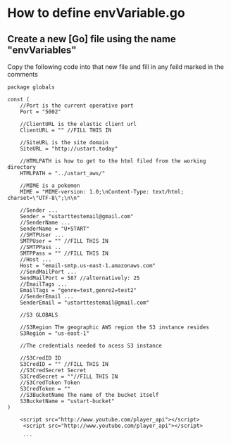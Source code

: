 # How to define envVariable.go

## Create a new [Go] file using the name "envVariables"

Copy the following code into that new file and fill in any feild marked in the comments

```
package globals

const (
	//Port is the current operative port
	Port = "5002"

	//ClientURL is the elastic client url
	ClientURL = "" //FILL THIS IN

	//SiteURL is the site domain
	SiteURL = "http://ustart.today"

	//HTMLPATH is how to get to the html filed from the working directory
	HTMLPATH = "../ustart_aws/"

	//MIME is a pokemon
	MIME = "MIME-version: 1.0;\nContent-Type: text/html; charset=\"UTF-8\";\n\n"

	//Sender ...
	Sender = "ustarttestemail@gmail.com"
	//SenderName ...
	SenderName = "U•START"
	//SMTPUser ...
	SMTPUser = "" //FILL THIS IN
	//SMTPPass ..
	SMTPPass = "" //FILL THIS IN
	//Host ...
	Host = "email-smtp.us-east-1.amazonaws.com"
	//SendMailPort ...
	SendMailPort = 587 //alternatively: 25
	//EmailTags ...
	EmailTags = "genre=test,genre2=test2"
	//SenderEmail ...
	SenderEmail = "ustarttestemail@gmail.com"

	//S3 GLOBALS

	//S3Region The geographic AWS region the S3 instance resides
	S3Region = "us-east-1"

	//The credentials needed to acess S3 instance

	//S3CredID ID
	S3CredID = "" //FILL THIS IN
	//S3CredSecret Secret
	S3CredSecret = ""//FILL THIS IN
	//S3CredToken Token
	S3CredToken = ""
	//S3BucketName The name of the bucket itself
	S3BucketName = "ustart-bucket"
)
```

``` sudo iptables -t nat -I PREROUTING -p tcp --dport 80 -j REDIRECT --to-ports 5002
	<script src="http://www.youtube.com/player_api"></script>
	 <script src="http://www.youtube.com/player_api"></script> 

	 ```